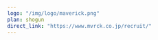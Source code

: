 ```yaml
---
logo: "/img/logo/maverick.png"
plan: shogun
direct_link: "https://www.mvrck.co.jp/recruit/"
---
```

